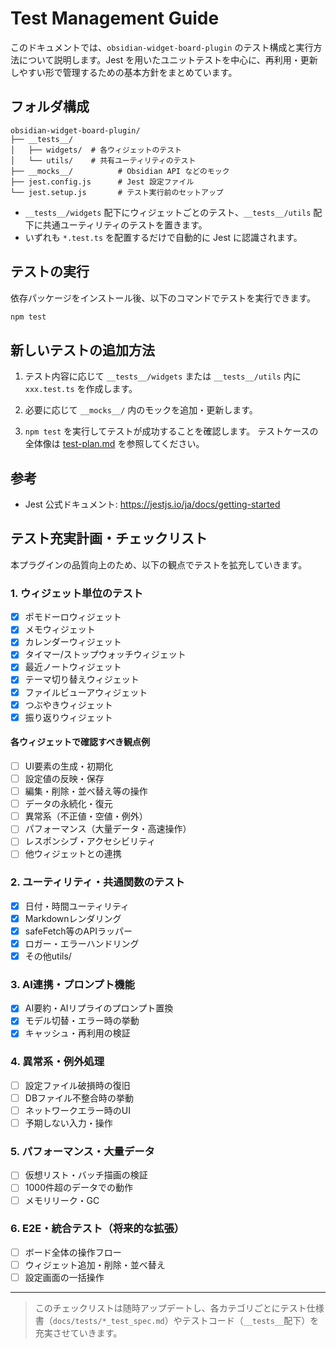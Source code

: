 # Test Management Guide

このドキュメントでは、`obsidian-widget-board-plugin` のテスト構成と実行方法について説明します。Jest を用いたユニットテストを中心に、再利用・更新しやすい形で管理するための基本方針をまとめています。

## フォルダ構成

```
obsidian-widget-board-plugin/
├── __tests__/
│   ├── widgets/  # 各ウィジェットのテスト
│   └── utils/    # 共有ユーティリティのテスト
├── __mocks__/          # Obsidian API などのモック
├── jest.config.js      # Jest 設定ファイル
└── jest.setup.js       # テスト実行前のセットアップ
```

- `__tests__/widgets` 配下にウィジェットごとのテスト、`__tests__/utils` 配下に共通ユーティリティのテストを置きます。
- いずれも `*.test.ts` を配置するだけで自動的に Jest に認識されます。

## テストの実行

依存パッケージをインストール後、以下のコマンドでテストを実行できます。

```bash
npm test
```

## 新しいテストの追加方法

1. テスト内容に応じて `__tests__/widgets` または `__tests__/utils` 内に `xxx.test.ts` を作成します。
2. 必要に応じて `__mocks__/` 内のモックを追加・更新します。

3. `npm test` を実行してテストが成功することを確認します。
テストケースの全体像は [test-plan.md](test-plan.md) を参照してください。

## 参考

- Jest 公式ドキュメント: <https://jestjs.io/ja/docs/getting-started>

## テスト充実計画・チェックリスト

本プラグインの品質向上のため、以下の観点でテストを拡充していきます。

### 1. ウィジェット単位のテスト
- [x] ポモドーロウィジェット
- [X] メモウィジェット
- [x] カレンダーウィジェット
- [x] タイマー/ストップウォッチウィジェット
- [x] 最近ノートウィジェット
- [x] テーマ切り替えウィジェット
- [x] ファイルビューアウィジェット
- [x] つぶやきウィジェット
- [x] 振り返りウィジェット

#### 各ウィジェットで確認すべき観点例
- [ ] UI要素の生成・初期化
- [ ] 設定値の反映・保存
- [ ] 編集・削除・並べ替え等の操作
- [ ] データの永続化・復元
- [ ] 異常系（不正値・空値・例外）
- [ ] パフォーマンス（大量データ・高速操作）
- [ ] レスポンシブ・アクセシビリティ
- [ ] 他ウィジェットとの連携

### 2. ユーティリティ・共通関数のテスト
 - [x] 日付・時間ユーティリティ
 - [x] Markdownレンダリング
 - [x] safeFetch等のAPIラッパー
 - [x] ロガー・エラーハンドリング
 - [x] その他utils/

### 3. AI連携・プロンプト機能
- [x] AI要約・AIリプライのプロンプト置換
- [x] モデル切替・エラー時の挙動
- [x] キャッシュ・再利用の検証

### 4. 異常系・例外処理
- [ ] 設定ファイル破損時の復旧
- [ ] DBファイル不整合時の挙動
- [ ] ネットワークエラー時のUI
- [ ] 予期しない入力・操作

### 5. パフォーマンス・大量データ
- [ ] 仮想リスト・バッチ描画の検証
- [ ] 1000件超のデータでの動作
- [ ] メモリリーク・GC

### 6. E2E・統合テスト（将来的な拡張）
- [ ] ボード全体の操作フロー
- [ ] ウィジェット追加・削除・並べ替え
- [ ] 設定画面の一括操作

---

> このチェックリストは随時アップデートし、各カテゴリごとにテスト仕様書（`docs/tests/*_test_spec.md`）やテストコード（`__tests__`配下）を充実させていきます。

